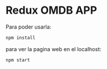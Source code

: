 # Redux OMDB APP

Para poder usarla:
```javascript
npm install
```

para ver la pagina web en el localhost:

```javascript
npm start
```


